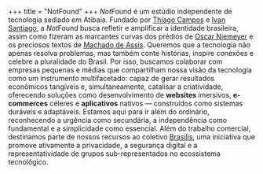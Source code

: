 +++
title = "NotFound"
+++
*Not*Found é um estúdio independente de tecnologia sediado em Atibaia. Fundado por [Thiago Campos](https://thigcampos.com) e [Ivan Santiago](https://github.com/ivansantiagojr), a *Not*Found busca refletir e amplificar a identidade brasileira, assim como fizeram as marcantes curvas dos prédios de [Oscar Niemeyer](https://pt.wikipedia.org/wiki/Oscar_Niemeyer) e os preciosos textos de [Machado de Assis](https://pt.wikipedia.org/wiki/Machado_de_Assis). Queremos que a tecnologia não apenas resolva problemas, mas também conte histórias, inspire conexões e celebre a pluralidade do Brasil. Por isso, buscamos colaborar com empresas pequenas e médias que compartilham nossa visão da tecnologia como um instrumento multifacetado: capaz de gerar resultados econômicos tangíveis e, simultaneamente, catalisar a criatividade, oferecendo soluções como desenvolvimento de **websites** imersivos, **e-commerces** céleres e **aplicativos** nativos — construídos como sistemas duráveis e adaptáveis. Estamos aqui para ir além do ordinário, reconhecendo a urgência como secundária, a independência como fundamental e a simplicidade como essencial. Além do trabalho comercial, destinamos parte de nossos recursos ao coletivo [Brasilis](https://brasilis.club), uma iniciativa que promove ativamente a privacidade, a segurança digital e a representatividade de grupos sub-representados no ecossistema tecnológico.
